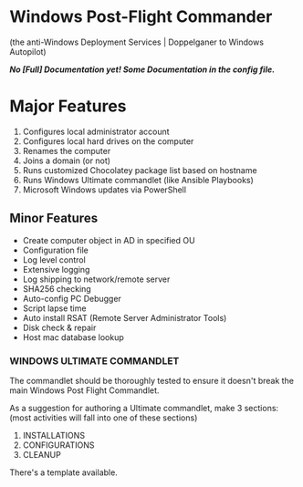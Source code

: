 # Windows Post-Flight Commander


(the anti-Windows Deployment Services | Doppelganer to Windows Autopilot)




***No [Full] Documentation yet! Some Documentation in the config file.***


# Major Features
1.	Configures local administrator account
2.	Configures local hard drives on the computer
3.	Renames the computer
4.	Joins a domain (or not)
5.	Runs customized Chocolatey package list based on hostname
6.	Runs Windows Ultimate commandlet (like Ansible Playbooks)
7.	Microsoft Windows updates via PowerShell

## Minor Features
- Create computer object in AD in specified OU
- Configuration file
- Log level control
- Extensive logging
- Log shipping to network/remote server
- SHA256 checking
- Auto-config PC Debugger
- Script lapse time
- Auto install RSAT (Remote Server Administrator Tools)
- Disk check & repair
- Host mac database lookup



### WINDOWS ULTIMATE COMMANDLET

The commandlet should be thoroughly tested to ensure it doesn't break the main Windows Post Flight Commandlet.

As a suggestion for authoring a Ultimate commandlet, make 3 sections:
(most activities will fall into one of these sections)

1.	INSTALLATIONS
2.	CONFIGURATIONS
3.	CLEANUP

There's a template available.